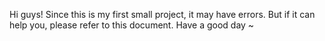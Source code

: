 Hi guys!
Since this is my first small project, it may have errors.
But if it can help you, please refer to this document.
Have a good day ~
